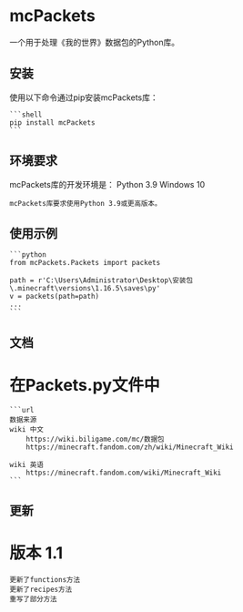 # mcPackets
一个用于处理《我的世界》数据包的Python库。

## 安装
使用以下命令通过pip安装mcPackets库：

    ```shell
    pip install mcPackets
    ```

## 环境要求

   mcPackets库的开发环境是：
    Python 3.9
    Windows 10

    mcPackets库要求使用Python 3.9或更高版本。


## 使用示例
    ```python
    from mcPackets.Packets import packets

    path = r'C:\Users\Administrator\Desktop\安装包\.minecraft\versions\1.16.5\saves\py'
    v = packets(path=path)
    ...
    ```

## 文档
# 在Packets.py文件中
    ```url
    数据来源
    wiki 中文
        https://wiki.biligame.com/mc/数据包
        https://minecraft.fandom.com/zh/wiki/Minecraft_Wiki

    wiki 英语
        https://minecraft.fandom.com/wiki/Minecraft_Wiki
    ```


## 更新
# 版本 1.1
    更新了functions方法
    更新了recipes方法
    重写了部分方法

